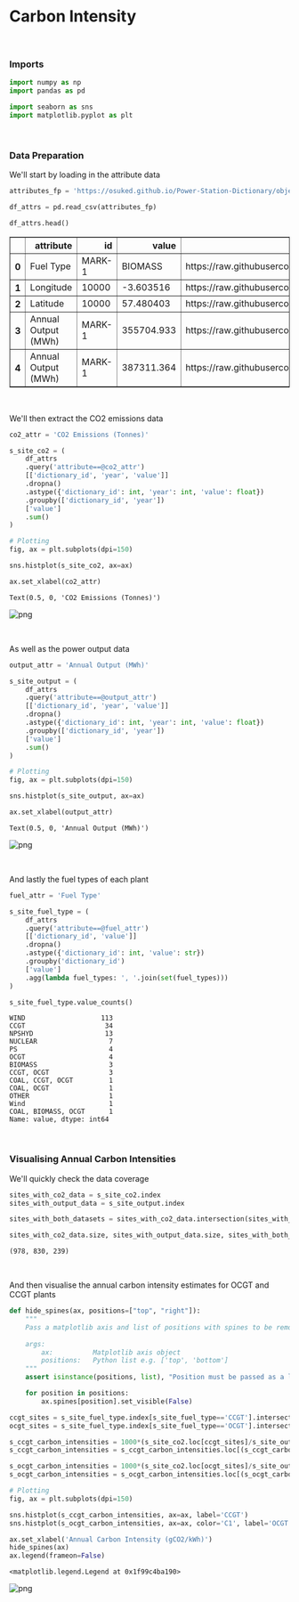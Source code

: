 # Carbon Intensity

<br>

### Imports


```python
import numpy as np
import pandas as pd

import seaborn as sns
import matplotlib.pyplot as plt
```

<br>

### Data Preparation

We'll start by loading in the attribute data


```python
attributes_fp = 'https://osuked.github.io/Power-Station-Dictionary/object_attrs/0_dictionary_attributes.csv'

df_attrs = pd.read_csv(attributes_fp)

df_attrs.head()
```




<div>
<style scoped>
    .dataframe tbody tr th:only-of-type {
        vertical-align: middle;
    }

    .dataframe tbody tr th {
        vertical-align: top;
    }

    .dataframe thead th {
        text-align: right;
    }
</style>
<table border="1" class="dataframe">
  <thead>
    <tr style="text-align: right;">
      <th></th>
      <th>attribute</th>
      <th>id</th>
      <th>value</th>
      <th>datapackage</th>
      <th>id_type</th>
      <th>year</th>
      <th>dictionary_id</th>
    </tr>
  </thead>
  <tbody>
    <tr>
      <th>0</th>
      <td>Fuel Type</td>
      <td>MARK-1</td>
      <td>BIOMASS</td>
      <td>https://raw.githubusercontent.com/OSUKED/Dicti...</td>
      <td>ngc_bmu_id</td>
      <td>NaN</td>
      <td>10000</td>
    </tr>
    <tr>
      <th>1</th>
      <td>Longitude</td>
      <td>10000</td>
      <td>-3.603516</td>
      <td>https://raw.githubusercontent.com/OSUKED/Dicti...</td>
      <td>osuked_id</td>
      <td>NaN</td>
      <td>10000</td>
    </tr>
    <tr>
      <th>2</th>
      <td>Latitude</td>
      <td>10000</td>
      <td>57.480403</td>
      <td>https://raw.githubusercontent.com/OSUKED/Dicti...</td>
      <td>osuked_id</td>
      <td>NaN</td>
      <td>10000</td>
    </tr>
    <tr>
      <th>3</th>
      <td>Annual Output (MWh)</td>
      <td>MARK-1</td>
      <td>355704.933</td>
      <td>https://raw.githubusercontent.com/OSUKED/Dicti...</td>
      <td>ngc_bmu_id</td>
      <td>2016.0</td>
      <td>10000</td>
    </tr>
    <tr>
      <th>4</th>
      <td>Annual Output (MWh)</td>
      <td>MARK-1</td>
      <td>387311.364</td>
      <td>https://raw.githubusercontent.com/OSUKED/Dicti...</td>
      <td>ngc_bmu_id</td>
      <td>2017.0</td>
      <td>10000</td>
    </tr>
  </tbody>
</table>
</div>



<br>

We'll then extract the CO2 emissions data


```python
co2_attr = 'CO2 Emissions (Tonnes)'

s_site_co2 = (
    df_attrs
    .query('attribute==@co2_attr')
    [['dictionary_id', 'year', 'value']]
    .dropna()
    .astype({'dictionary_id': int, 'year': int, 'value': float})
    .groupby(['dictionary_id', 'year'])
    ['value']
    .sum()
)

# Plotting
fig, ax = plt.subplots(dpi=150)

sns.histplot(s_site_co2, ax=ax)

ax.set_xlabel(co2_attr)
```




    Text(0.5, 0, 'CO2 Emissions (Tonnes)')




![png](output_5_1.png)


<br>

As well as the power output data


```python
output_attr = 'Annual Output (MWh)'

s_site_output = (
    df_attrs
    .query('attribute==@output_attr')
    [['dictionary_id', 'year', 'value']]
    .dropna()
    .astype({'dictionary_id': int, 'year': int, 'value': float})
    .groupby(['dictionary_id', 'year'])
    ['value']
    .sum()
)

# Plotting
fig, ax = plt.subplots(dpi=150)

sns.histplot(s_site_output, ax=ax)

ax.set_xlabel(output_attr)
```




    Text(0.5, 0, 'Annual Output (MWh)')




![png](output_7_1.png)


<br>

And lastly the fuel types of each plant


```python
fuel_attr = 'Fuel Type'

s_site_fuel_type = (
    df_attrs
    .query('attribute==@fuel_attr')
    [['dictionary_id', 'value']]
    .dropna()
    .astype({'dictionary_id': int, 'value': str})
    .groupby('dictionary_id')
    ['value']
    .agg(lambda fuel_types: ', '.join(set(fuel_types)))
)

s_site_fuel_type.value_counts()
```




    WIND                   113
    CCGT                    34
    NPSHYD                  13
    NUCLEAR                  7
    PS                       4
    OCGT                     4
    BIOMASS                  3
    CCGT, OCGT               3
    COAL, CCGT, OCGT         1
    COAL, OCGT               1
    OTHER                    1
    Wind                     1
    COAL, BIOMASS, OCGT      1
    Name: value, dtype: int64



<br>

### Visualising Annual Carbon Intensities

We'll quickly check the data coverage


```python
sites_with_co2_data = s_site_co2.index
sites_with_output_data = s_site_output.index

sites_with_both_datasets = sites_with_co2_data.intersection(sites_with_output_data)

sites_with_co2_data.size, sites_with_output_data.size, sites_with_both_datasets.size
```




    (978, 830, 239)



<br>

And then visualise the annual carbon intensity estimates for OCGT and CCGT plants 


```python
def hide_spines(ax, positions=["top", "right"]):
    """
    Pass a matplotlib axis and list of positions with spines to be removed
    
    args:
        ax:          Matplotlib axis object
        positions:   Python list e.g. ['top', 'bottom']
    """
    assert isinstance(positions, list), "Position must be passed as a list "

    for position in positions:
        ax.spines[position].set_visible(False)
```


```python
ccgt_sites = s_site_fuel_type.index[s_site_fuel_type=='CCGT'].intersection(s_site_co2.index.get_level_values(0)).intersection(s_site_output.index.get_level_values(0))
ocgt_sites = s_site_fuel_type.index[s_site_fuel_type=='OCGT'].intersection(s_site_co2.index.get_level_values(0)).intersection(s_site_output.index.get_level_values(0))

s_ccgt_carbon_intensities = 1000*(s_site_co2.loc[ccgt_sites]/s_site_output.loc[ccgt_sites]).dropna()
s_ccgt_carbon_intensities = s_ccgt_carbon_intensities.loc[(s_ccgt_carbon_intensities<1000)&(s_ccgt_carbon_intensities>200)]

s_ocgt_carbon_intensities = 1000*(s_site_co2.loc[ocgt_sites]/s_site_output.loc[ocgt_sites]).dropna()
s_ocgt_carbon_intensities = s_ocgt_carbon_intensities.loc[(s_ocgt_carbon_intensities<1200)&(s_ocgt_carbon_intensities>200)]

# Plotting
fig, ax = plt.subplots(dpi=150)

sns.histplot(s_ccgt_carbon_intensities, ax=ax, label='CCGT')
sns.histplot(s_ocgt_carbon_intensities, ax=ax, color='C1', label='OCGT')

ax.set_xlabel('Annual Carbon Intensity (gCO2/kWh)')
hide_spines(ax)
ax.legend(frameon=False)
```




    <matplotlib.legend.Legend at 0x1f99c4ba190>




![png](output_14_1.png)

